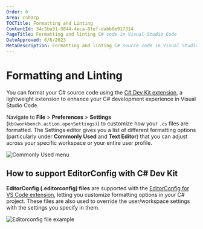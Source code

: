 ```yaml
---
Order: 6
Area: csharp
TOCTitle: Formatting and Linting
ContentId: 34c5ba31-5844-4eca-8fef-dabb6e917314
PageTitle: Formatting and linting C# code in Visual Studio Code
DateApproved: 6/6/2023
MetaDescription: Formatting and linting C# source code in Visual Studio Code
---
```


# Formatting and Linting

You can format your C# source code using the [C# Dev Kit extension](https://marketplace.visualstudio.com/items?itemName=ms-dotnettools.csdevkit), a lightweight extension to enhance your C# development experience in Visual Studio Code.

Navigate to **File** > **Preferences** > **Settings** (`kb(workbench.action.openSettings)`) to customize how your `.cs` files are formatted.  The Settings editor gives you a list of different formatting options (particularly under **Commonly Used** and **Text Editor**) that you can adjust across your specific workspace or your entire user profile.

![Commonly Used menu](images/formatting-linting/commonly-used-menu.png)

## How to support EditorConfig with C# Dev Kit

**EditorConfig (.editorconfig) files** are supported with the [EditorConfig for VS Code extension](https://marketplace.visualstudio.com/items?itemName=EditorConfig.EditorConfig), letting you customize formatting options in your C# project.  These files are also used to override the user/workspace settings with the settings you specify in them.

![Editorconfig file example](images/formatting-linting/editorconfig-example.png)

